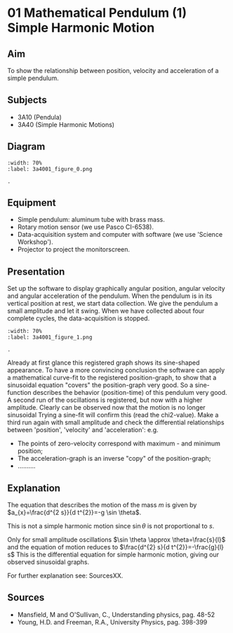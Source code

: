 # 01 Mathematical Pendulum (1) Simple Harmonic Motion 
  
## Aim   
 To show the relationship between position, velocity and acceleration of a simple pendulum.    
  
## Subjects   
* 3A10 (Pendula) 
* 3A40 (Simple Harmonic Motions)   

## Diagram
   
```{figure} figures/figure_0.png  
:width: 70%  
:label: 3a4001_figure_0.png  

. 
```

## Equipment
 *  Simple pendulum: aluminum tube with brass mass. 
 *  Rotary motion sensor (we use Pasco CI-6538). 
 *  Data-acquisition system and computer with software (we use 'Science Workshop'). 
 *  Projector to project the monitorscreen. 
  
## Presentation   
 Set up the software to display graphically angular position, angular velocity and angular acceleration of the pendulum. When the pendulum is in its vertical position at rest, we start data collection. We give the pendulum a small amplitude and let it swing. When we have collected about four complete cycles, the data-acquisition is stopped.    
```{figure} figures/figure_1.png  
:width: 70%  
:label: 3a4001_figure_1.png  

. 
```
 Already at first glance this registered graph shows its sine-shaped appearance. To have a more convincing conclusion the software can apply a mathematical curve-fit to the registered position-graph, to show that a sinusoidal equation "covers" the position-graph very good. So a sine-function describes the behavior (position-time) of this pendulum very good. A second run of the oscillations is registered, but now with a higher amplitude. Clearly can be observed now that the motion is no longer sinusoidal Trying a sine-fit will confirm this (read the chi2-value). Make a third run again with small amplitude and check the differential relationships between 'position', 'velocity' and 'acceleration': e.g. 
 *  The points of zero-velocity correspond with maximum - and minimum position; 
 *  The acceleration-graph is an inverse "copy" of the position-graph; 
 *  ……….
   
  
## Explanation   
The equation that describes the motion of the mass $m$ is given by $a_{x}=\frac{d^{2 s}}{d t^{2}}=-g \sin \theta$.

This is not a simple harmonic motion since $\sin \theta$ is not proportional to $s$.

Only for small amplitude oscillations $\sin \theta \approx \theta=\frac{s}{l}$ and the equation of motion reduces to $\frac{d^{2} s}{d t^{2}}=-\frac{g}{l} s$ This is the differential equation for simple harmonic motion, giving our observed sinusoidal graphs.

For further explanation see: SourcesXX.  
  
## Sources
 *  Mansfield, M and O'Sullivan, C., Understanding physics, pag. 48-52 
 *  Young, H.D. and Freeman, R.A., University Physics, pag. 398-399
  
